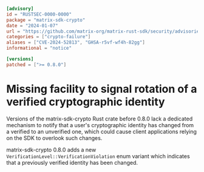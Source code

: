 ```toml
[advisory]
id = "RUSTSEC-0000-0000"
package = "matrix-sdk-crypto"
date = "2024-01-07"
url = "https://github.com/matrix-org/matrix-rust-sdk/security/advisories/GHSA-r5vf-wf4h-82gg"
categories = ["crypto-failure"]
aliases = ["CVE-2024-52813", "GHSA-r5vf-wf4h-82gg"]
informational = "notice"

[versions]
patched = [">= 0.8.0"]
```

#  Missing facility to signal rotation of a verified cryptographic identity

Versions of the matrix-sdk-crypto Rust crate before 0.8.0 lack a dedicated
mechanism to notify that a user's cryptographic identity has changed from a
verified to an unverified one, which could cause client applications relying on
the SDK to overlook such changes.

matrix-sdk-crypto 0.8.0 adds a new `VerificationLevel::VerificationViolation`
enum variant which indicates that a previously verified identity has been
changed.
